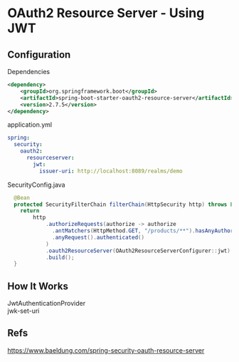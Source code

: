 OAuth2 Resource Server - Using JWT
===================

## Configuration

Dependencies
```xml
<dependency>
    <groupId>org.springframework.boot</groupId>
    <artifactId>spring-boot-starter-oauth2-resource-server</artifactId>
    <version>2.7.5</version>
</dependency>
```

application.yml
```yaml
spring:
  security:
    oauth2:
      resourceserver:
        jwt:
          issuer-uri: http://localhost:8089/realms/demo
```

SecurityConfig.java
```java
  @Bean
  protected SecurityFilterChain filterChain(HttpSecurity http) throws Exception {
    return
        http
            .authorizeRequests(authorize -> authorize
              .antMatchers(HttpMethod.GET, "/products/**").hasAnyAuthority("email", "SCOPE_email")
              .anyRequest().authenticated()
            )
            .oauth2ResourceServer(OAuth2ResourceServerConfigurer::jwt)
            .build();
  }
```

## How It Works
JwtAuthenticationProvider    
jwk-set-uri



## Refs
https://www.baeldung.com/spring-security-oauth-resource-server